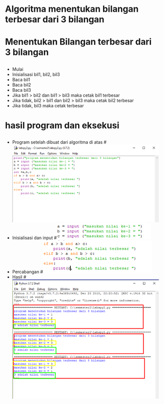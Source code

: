 # Algoritma menentukan bilangan terbesar dari 3 bilangan <h1>
# Menentukan Bilangan terbesar dari 3 bilangan <h2>
* Mulai
* Inisialisasi bil1, bil2, bil3
* Baca bil1
* Baca bil2
* Baca bil3
* Jika bil1 > bil2 dan bil1 > bil3 maka cetak bil1 terbesar
* Jika tidak, bil2 > bil1 dan bil2 > bil3 maka cetak bil2 terbesar
* Jika tidak, bil3 maka cetak terbesar

# hasil program dan eksekusi <h2>
* Program setelah dibuat dari algoritma di atas
#![GitHub Logo](7.png)
* Inisialisasi dan input
#![GitHub Logo](2.png)
* Percabangan 
#![GitHub Logo](3.png)
* Hasil
#![GitHub Logo](hasil.png)

